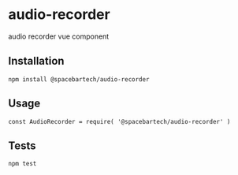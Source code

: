 audio-recorder
========

audio recorder vue component

## Installation

  `npm install @spacebartech/audio-recorder`

## Usage

  `const AudioRecorder = require( '@spacebartech/audio-recorder' )`

## Tests

  `npm test`
